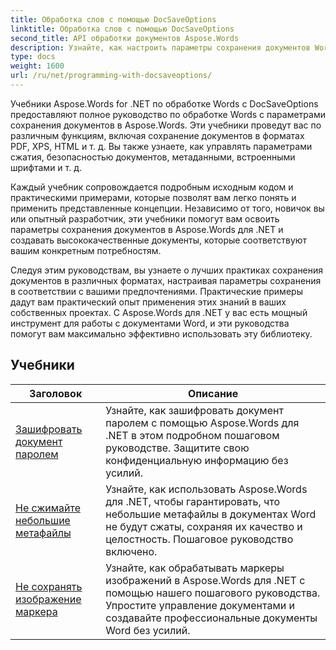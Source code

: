 ```yaml
---
title: Обработка слов с помощью DocSaveOptions
linktitle: Обработка слов с помощью DocSaveOptions
second_title: API обработки документов Aspose.Words
description: Узнайте, как настроить параметры сохранения документов Word с помощью Aspose.Words for .NET. Учебники проведут вас через различные доступные параметры, такие как формат файла, сжатие, защита паролем.
type: docs
weight: 1600
url: /ru/net/programming-with-docsaveoptions/
---
```

Учебники Aspose.Words for .NET по обработке Words с DocSaveOptions предоставляют полное руководство по обработке Words с параметрами сохранения документов в Aspose.Words. Эти учебники проведут вас по различным функциям, включая сохранение документов в форматах PDF, XPS, HTML и т. д. Вы также узнаете, как управлять параметрами сжатия, безопасностью документов, метаданными, встроенными шрифтами и т. д.

Каждый учебник сопровождается подробным исходным кодом и практическими примерами, которые позволят вам легко понять и применить представленные концепции. Независимо от того, новичок вы или опытный разработчик, эти учебники помогут вам освоить параметры сохранения документов в Aspose.Words для .NET и создавать высококачественные документы, которые соответствуют вашим конкретным потребностям.

Следуя этим руководствам, вы узнаете о лучших практиках сохранения документов в различных форматах, настраивая параметры сохранения в соответствии с вашими предпочтениями. Практические примеры дадут вам практический опыт применения этих знаний в ваших собственных проектах. С Aspose.Words для .NET у вас есть мощный инструмент для работы с документами Word, и эти руководства помогут вам максимально эффективно использовать эту библиотеку.

 ## Учебники
| Заголовок | Описание |
| --- | --- |
| [Зашифровать документ паролем](./encrypt-document-with-password/) | Узнайте, как зашифровать документ паролем с помощью Aspose.Words для .NET в этом подробном пошаговом руководстве. Защитите свою конфиденциальную информацию без усилий. |
| [Не сжимайте небольшие метафайлы](./do-not-compress-small-metafiles/) | Узнайте, как использовать Aspose.Words для .NET, чтобы гарантировать, что небольшие метафайлы в документах Word не будут сжаты, сохраняя их качество и целостность. Пошаговое руководство включено. |
| [Не сохранять изображение маркера](./do-not-save-picture-bullet/) | Узнайте, как обрабатывать маркеры изображений в Aspose.Words для .NET с помощью нашего пошагового руководства. Упростите управление документами и создавайте профессиональные документы Word без усилий. |